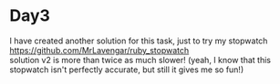 # Day3

I have created another solution for this task, just to try my stopwatch  
https://github.com/MrLavengar/ruby_stopwatch  
solution v2 is more than twice as much slower! (yeah, I know that this stopwatch isn't perfectly accurate, but still it gives me so fun!)